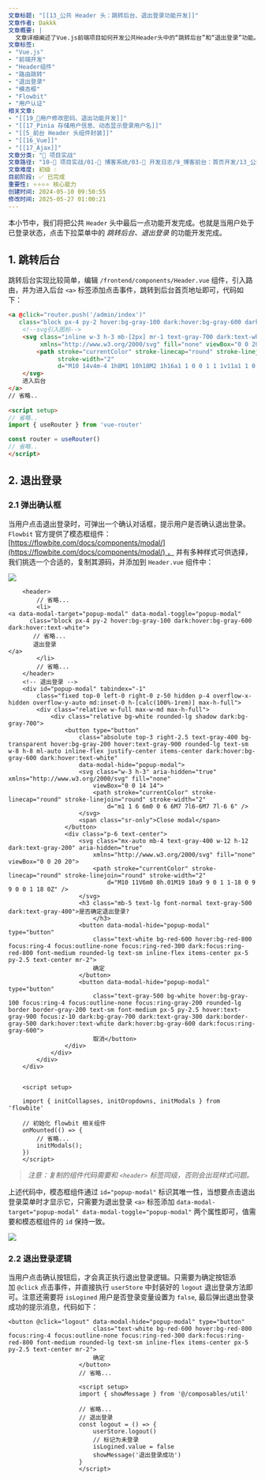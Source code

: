```yaml
---
文章标题: "[[13_公共 Header 头：跳转后台、退出登录功能开发]]" 
文章作者: Dakkk
文章概要: |
  文章详细阐述了Vue.js前端项目如何开发公共Header头中的“跳转后台”和“退出登录”功能。利用Vue Router实现后台页面跳转，并整合Flowbit模态框组件提供退出确认，最后通过调用用户状态管理中的方法完成安全退出登录的业务逻辑。
文章标签:
- "Vue.js"
- "前端开发"
- "Header组件"
- "路由跳转"
- "退出登录"
- "模态框"
- "Flowbit"
- "用户认证"
相关文章:
- "[[19_📕用户修改密码、退出功能开发]]"
- "[[17_Pinia 存储用户信息、动态显示登录用户名]]"
- "[[5_前台 Header 头组件封装]]"
- "[[16_Vue]]"
- "[[17_Ajax]]"
文章分类: "🚀 项目实战"
文章路径: "10-🚀 项目实战/01-📝 博客系统/03-📝 开发日志/9_博客前台：首页开发/13_公共 Header 头：跳转后台、退出登录功能开发.md"
文章难度: 初级 💧
目前阶段: ✅ 已完成
重要性: ⭐⭐⭐⭐ 核心能力
创建时间: 2024-05-10 09:50:55
修改时间: 2025-05-27 01:00:21
---
```


本小节中，我们将把公共 `Header` 头中最后一点功能开发完成。也就是当用户处于已登录状态，点击下拉菜单中的 _跳转后台、退出登录_ 的功能开发完成。
## 1. 跳转后台

跳转后台实现比较简单，编辑 `/frontend/components/Header.vue` 组件，引入路由，并为进入后台 `<a>` 标签添加点击事件，跳转到后台首页地址即可，代码如下：

```html
<a @click="router.push('/admin/index')"  
   class="block px-4 py-2 hover:bg-gray-100 dark:hover:bg-gray-600 dark:hover:text-white">  
    <!--svg引入图标-->  
    <svg class="inline w-3 h-3 mb-[2px] mr-1 text-gray-700 dark:text-white" aria-hidden="true"  
         xmlns="http://www.w3.org/2000/svg" fill="none" viewBox="0 0 20 20">  
        <path stroke="currentColor" stroke-linecap="round" stroke-linejoin="round"  
              stroke-width="2"  
              d="M10 14v4m-4 1h8M1 10h18M2 1h16a1 1 0 0 1 1 1v11a1 1 0 0 1-1 1H2a1 1 0 0 1-1-1V2a1 1 0 0 1 1-1Z" />  
    </svg>  
    进入后台  
</a>
// 省略..
                                
<script setup>
// 省略..
import { useRouter } from 'vue-router'

const router = useRouter()
// 省略..
</script>
```

## 2. 退出登录

### 2.1 弹出确认框

当用户点击退出登录时，可弹出一个确认对话框，提示用户是否确认退出登录。`Flowbit` 官方提供了模态框组件：[https://flowbite.com/docs/components/modal/](https://flowbite.com/docs/components/modal/) ， 并有多种样式可供选择，我们挑选一个合适的，复制其源码，并添加到 `Header.vue` 组件中：

![](https://img.quanxiaoha.com/quanxiaoha/169829317673771)

```
    <header>
    	// 省略...
    	<li>
<a data-modal-target="popup-modal" data-modal-toggle="popup-modal"
      class="block px-4 py-2 hover:bg-gray-100 dark:hover:bg-gray-600 dark:hover:text-white">
       // 省略...
       退出登录                                    
</a>
        </li>
        // 省略...
    </header>
    <!-- 退出登录 -->
    <div id="popup-modal" tabindex="-1"
        class="fixed top-0 left-0 right-0 z-50 hidden p-4 overflow-x-hidden overflow-y-auto md:inset-0 h-[calc(100%-1rem)] max-h-full">
        <div class="relative w-full max-w-md max-h-full">
            <div class="relative bg-white rounded-lg shadow dark:bg-gray-700">
                <button type="button"
                    class="absolute top-3 right-2.5 text-gray-400 bg-transparent hover:bg-gray-200 hover:text-gray-900 rounded-lg text-sm w-8 h-8 ml-auto inline-flex justify-center items-center dark:hover:bg-gray-600 dark:hover:text-white"
                    data-modal-hide="popup-modal">
                    <svg class="w-3 h-3" aria-hidden="true" xmlns="http://www.w3.org/2000/svg" fill="none"
                        viewBox="0 0 14 14">
                        <path stroke="currentColor" stroke-linecap="round" stroke-linejoin="round" stroke-width="2"
                            d="m1 1 6 6m0 0 6 6M7 7l6-6M7 7l-6 6" />
                    </svg>
                    <span class="sr-only">Close modal</span>
                </button>
                <div class="p-6 text-center">
                    <svg class="mx-auto mb-4 text-gray-400 w-12 h-12 dark:text-gray-200" aria-hidden="true"
                        xmlns="http://www.w3.org/2000/svg" fill="none" viewBox="0 0 20 20">
                        <path stroke="currentColor" stroke-linecap="round" stroke-linejoin="round" stroke-width="2"
                            d="M10 11V6m0 8h.01M19 10a9 9 0 1 1-18 0 9 9 0 0 1 18 0Z" />
                    </svg>
                    <h3 class="mb-5 text-lg font-normal text-gray-500 dark:text-gray-400">是否确定退出登录?
                        </h3>
                    <button data-modal-hide="popup-modal" type="button"
                        class="text-white bg-red-600 hover:bg-red-800 focus:ring-4 focus:outline-none focus:ring-red-300 dark:focus:ring-red-800 font-medium rounded-lg text-sm inline-flex items-center px-5 py-2.5 text-center mr-2">
                        确定
                    </button>
                    <button data-modal-hide="popup-modal" type="button"
                        class="text-gray-500 bg-white hover:bg-gray-100 focus:ring-4 focus:outline-none focus:ring-gray-200 rounded-lg border border-gray-200 text-sm font-medium px-5 py-2.5 hover:text-gray-900 focus:z-10 dark:bg-gray-700 dark:text-gray-300 dark:border-gray-500 dark:hover:text-white dark:hover:bg-gray-600 dark:focus:ring-gray-600">
                        取消</button>
                </div>
            </div>
        </div>
    </div>
    
    
    <script setup>
    
    import { initCollapses, initDropdowns, initModals } from 'flowbite'
    
    // 初始化 flowbit 相关组件
    onMounted(() => {
        // 省略...
        initModals();
    })
    </script>
```

> _注意：复制的组件代码需要和 `<header>` 标签同级，否则会出现样式问题。_

上述代码中，模态框组件通过 `id="popup-modal"` 标识其唯一性，当想要点击退出登录菜单时才显示它，只需要为退出登录 `<a>` 标签添加 `data-modal-target="popup-modal" data-modal-toggle="popup-modal"` 两个属性即可，值需要和模态框组件的 `id` 保持一致。

![](https://img.quanxiaoha.com/quanxiaoha/169829163079611)

### 2.2 退出登录逻辑

当用户点击确认按钮后，才会真正执行退出登录逻辑。只需要为确定按钮添加 `@click` 点击事件，并直接执行 `userStore` 中封装好的 `logout` 退出登录方法即可。注意还需要将 `isLogined` 用户是否登录变量设置为 `false`, 最后弹出退出登录成功的提示消息，代码如下：

```
<button @click="logout" data-modal-hide="popup-modal" type="button"
                        class="text-white bg-red-600 hover:bg-red-800 focus:ring-4 focus:outline-none focus:ring-red-300 dark:focus:ring-red-800 font-medium rounded-lg text-sm inline-flex items-center px-5 py-2.5 text-center mr-2">
                        确定
                    </button>
                    // 省略...
                    
                    <script setup>
                    import { showMessage } from '@/composables/util'
                    
                    // 省略...
                    // 退出登录
                    const logout = () => {
                        userStore.logout()
                        // 标记为未登录
                        isLogined.value = false
                        showMessage('退出登录成功')
                    }
                    </script>
```
